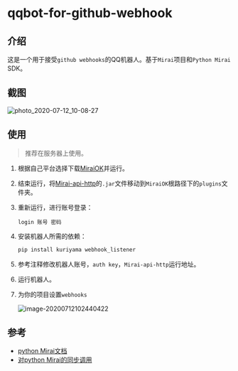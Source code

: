 # qqbot-for-github-webhook
## 介绍

这是一个用于接受`github webhooks`的QQ机器人。基于`Mirai`项目和`Python Mirai `SDK。

## 截图

![photo_2020-07-12_10-08-27](https://allwens-work.oss-cn-beijing.aliyuncs.com/bed/photo_2020-07-12_10-08-27.jpg)

## 使用

> 推荐在服务器上使用。

1. 根据自己平台选择下载[MiraiOK](https://github.com/LXY1226/MiraiOK)并运行。

2. 结束运行，将[Mirai-api-http](https://github.com/project-mirai/mirai-api-http/releases)的`.jar`文件移动到`MiraiOK`根路径下的`plugins`文件夹。

3. 重新运行，进行账号登录：

   ```
   login 账号 密码
   ```

4. 安装机器人所需的依赖：

   ```bash
   pip install kuriyama webhook_listener
   ```

5. 参考注释修改机器人账号，`auth key`，`Mirai-api-http`运行地址。

6. 运行机器人。

7. 为你的项目设置`webhooks`

   ![image-20200712102440422](https://allwens-work.oss-cn-beijing.aliyuncs.com/bed/image-20200712102440422.png)

## 参考

+ [python Mirai文档](https://mirai-py.originpages.com/)
+ [对python Mirai的同步调用](https://github.com/NatriumLab/python-mirai/issues/87)